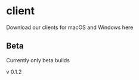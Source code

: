 # client
Download our clients for macOS and Windows here

## Beta
Currently only beta builds

v 0.1.2